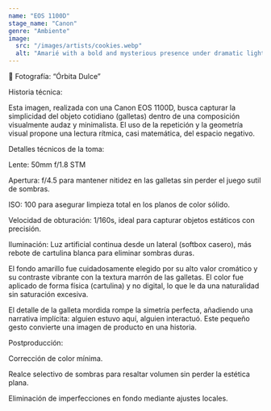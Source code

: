 ```yaml
---
name: "EOS 1100D"
stage_name: "Canon"
genre: "Ambiente"
image:
  src: "/images/artists/cookies.webp"
  alt: "Amarié with a bold and mysterious presence under dramatic lighting"
---
```


📸 Fotografía: “Órbita Dulce”

Historia técnica:

Esta imagen, realizada con una Canon EOS 1100D, busca capturar la simplicidad del objeto cotidiano (galletas) dentro de una composición visualmente audaz y minimalista. El uso de la repetición y la geometría visual propone una lectura rítmica, casi matemática, del espacio negativo.

Detalles técnicos de la toma:

Lente: 50mm f/1.8 STM

Apertura: f/4.5 para mantener nitidez en las galletas sin perder el juego sutil de sombras.

ISO: 100 para asegurar limpieza total en los planos de color sólido.

Velocidad de obturación: 1/160s, ideal para capturar objetos estáticos con precisión.

Iluminación: Luz artificial continua desde un lateral (softbox casero), más rebote de cartulina blanca para eliminar sombras duras.

El fondo amarillo fue cuidadosamente elegido por su alto valor cromático y su contraste vibrante con la textura marrón de las galletas. El color fue aplicado de forma física (cartulina) y no digital, lo que le da una naturalidad sin saturación excesiva.

El detalle de la galleta mordida rompe la simetría perfecta, añadiendo una narrativa implícita: alguien estuvo aquí, alguien interactuó. Este pequeño gesto convierte una imagen de producto en una historia.

Postproducción:

Corrección de color mínima.

Realce selectivo de sombras para resaltar volumen sin perder la estética plana.

Eliminación de imperfecciones en fondo mediante ajustes locales.
